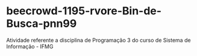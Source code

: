 # beecrowd-1195-rvore-Bin-de-Busca-pnn99
Atividade referente a disciplina de Programação 3 do curso de Sistema de Informação - IFMG
